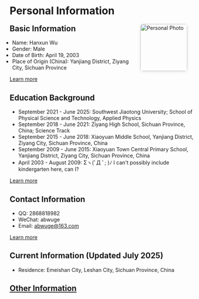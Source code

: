 # Personal Information

<div style="display: flex; align-items: flex-start;">
<div style="flex: 1;">

<h2 style="margin-top: 0;">Basic Information</h2>

<ul style="margin: 0.5em 0; padding-left: 0.5em;">
<li>Name: Hanxun Wu</li>
<li>Gender: Male</li>
<li>Date of Birth: April 19, 2003</li>
<li>Place of Origin (China): Yanjiang District, Ziyang City, Sichuan Province</li>
</ul>

<p style="margin-bottom: 0;"><a href="basic_information">Learn more</a></p>

</div>
<div style="flex: 0 0 auto; margin-left: 20px; margin-right: 20px;">
<img src="../../../assets/me/personal_information/passport_photo.jpeg" alt="Personal Photo" style="width: 128px; height: auto; border-radius: 8px; box-shadow: 0 2px 8px rgba(0,0,0,0.1);">
</div>
</div>

## Education Background

- September 2021 - June 2025: Southwest Jiaotong University; School of Physical Science and Technology, Applied Physics
- September 2018 - June 2021: Ziyang High School, Sichuan Province, China; Science Track
- September 2015 - June 2018: Xiaoyuan Middle School, Yanjiang District, Ziyang City, Sichuan Province, China
- September 2009 - June 2015: Xiaoyuan Town Central Primary School, Yanjiang District, Ziyang City, Sichuan Province, China
- April 2003 - August 2009: Σヽ(ﾟД ﾟ; )ﾉ I can't possibly include kindergarten here, can I?

[Learn more](personal_information/educational_background.md)

## Contact Information
- QQ: 2868818982
- WeChat: abwuge
- Email: abwuge@163.com

[Learn more](personal_information/contact_information.md)

## Current Information (Updated July 2025)

- Residence: Emeishan City, Leshan City, Sichuan Province, China

## [Other Information](personal_information/other_information.md)
